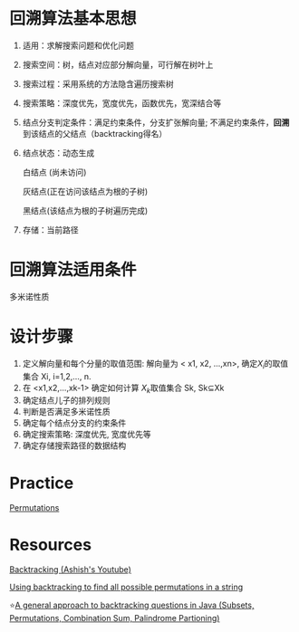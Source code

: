 # 回溯算法基本思想

1. 适用：求解搜索问题和优化问题

2. 搜索空间：树，结点对应部分解向量，可行解在树叶上

3. 搜索过程：采用系统的方法隐含遍历搜索树

4. 搜索策略：深度优先，宽度优先，函数优先，宽深结合等

5. 结点分支判定条件：满足约束条件，分支扩张解向量; 不满足约束条件，**回溯**到该结点的父结点（backtracking得名）

6. 结点状态：动态生成

   白结点 (尚未访问)

   灰结点(正在访问该结点为根的子树)

   黑结点(该结点为根的子树遍历完成)

7. 存储：当前路径

# 回溯算法适用条件

多米诺性质

# 设计步骤

1. 定义解向量和每个分量的取值范围: 解向量为 < x1, x2, …,xn>, 确定$X_i$的取值集合 Xi, i=1,2,…, n. 
2. 在 <x1,x2,…,xk-1> 确定如何计算 $X_k$取值集合 Sk,  Sk⊆Xk
3. 确定结点儿子的排列规则
4. 判断是否满足多米诺性质
5. 确定每个结点分支的约束条件
6. 确定搜索策略: 深度优先, 宽度优先等
7. 确定存储搜索路径的数据结构

# Practice

[Permutations](https://leetcode.com/problems/permutations/description/)



# Resources

[Backtracking (Ashish's Youtube)](https://www.youtube.com/playlist?list=PLiG0UzlTaKPcnKHm9pNdKFjGOasgvEFC3) 

[Using backtracking to find all possible permutations in a string](https://cs.stackexchange.com/questions/80223/using-backtracking-to-find-all-possible-permutations-in-a-string)

⭐️[A general approach to backtracking questions in Java (Subsets, Permutations, Combination Sum, Palindrome Partioning)](https://discuss.leetcode.com/topic/46162/a-general-approach-to-backtracking-questions-in-java-subsets-permutations-combination-sum-palindrome-partioning)


